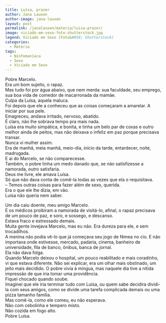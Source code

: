 ```yaml
---
title: Luísa, prazer
author: Jana Lauxen
author-image: jana-lauxen
layout: post
permalink: /janalauxen/materia/luisa-prazer/
image: viciado-em-sexo-foto-shutterstock.jpg
legend: Viciado em Sexo (Foto&#058; Shutterstock)
categories:
  - Matéria
tags:
  - Ninfomaníaca
  - Sexo
  - Viciada em Sexo
---
```

Pobre Marcelo.  
Era um bom sujeito, o rapaz.  
Mas tudo foi por água abaixo, que nem merda: sua faculdade, seu emprego, sua boa vida de comedor de macarronada da mamãe.  
Culpa da Luísa, aquela maluca.  
Foi depois que ele a conheceu que as coisas começaram a amarelar. A iniciar por sua pele.  
Emagreceu, andava irritado, nervoso, abatido.  
É claro, não lhe sobrava tempo pra mais nada.  
Luísa era muito simpática, e bonita, e tinha um belo par de coxas e outro melhor ainda de peitos, mas não deixava o infeliz em paz porque precisava transar.  
Nunca vi mulher assim.  
Era de manhã, meia manhã, meio-dia, início da tarde, entardecer, noite, madrugada.  
E ai do Marcelo, se não comparecesse.  
Também, o pobre tinha um medo danado que, se não satisfizesse a namorada, outro satisfaria.  
Deus me livre, ele amava Luísa.  
Só que não dava conta de comê-la todas as vezes que ela o requisitava.  
&#8211; Temos outras coisas para fazer além de sexo, querida.  
Era o que ele lhe dizia, em vão.  
Luísa não queria nem saber.

Um dia caiu doente, meu amigo Marcelo.  
E os médicos proibiram a namorada de visitá-lo, afinal, o rapaz precisava de um pouco de paz, e soro, e sossego, e descanso.  
Estava fraco e estressado demais.  
Muita gente invejava Marcelo, mas eu não. Era dureza para ele, e sem trocadilhos.  
A menina não podia vê-lo que já começava seu jogo de fêmea no cio. E não importava onde estivesse, mercado, padaria, cinema, banheiro de universidade, fila de banco, ônibus, banca de jornal.  
Ela não dava folga.  
Quando Marcelo deixou o hospital, um pouco reabilitado e mais coradinho, vi que estava diferente. Não sei explicar, era um olhar mais obstinado, um jeito mais decidido. O pobre vivia à míngua, mas naquele dia tive a nítida impressão de que iria tomar uma providência.  
Fiquei chocado quando soube.  
Imaginei que ele iria terminar tudo com Luísa, ou quem sabe decidira dividi-la com seus amigos, como se divide uma tarefa complicada demais ou uma pizza tamanho família.  
Mas comê-la, como ele comeu, eu não esperava.  
Não com cebolinha e tempero misto.  
Não cozida em fogo alto.  
Pobre Luísa.